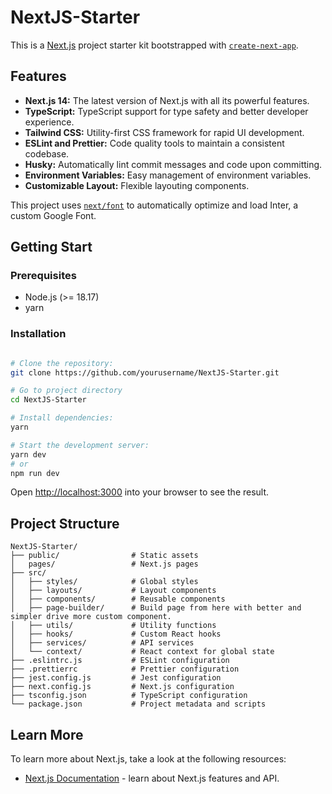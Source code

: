 # NextJS-Starter

This is a [Next.js](https://nextjs.org/) project starter kit bootstrapped with [`create-next-app`](https://github.com/vercel/next.js/tree/canary/packages/create-next-app).

## Features

- **Next.js 14:** The latest version of Next.js with all its powerful features.
- **TypeScript:** TypeScript support for type safety and better developer experience.
- **Tailwind CSS:** Utility-first CSS framework for rapid UI development.
- **ESLint and Prettier:** Code quality tools to maintain a consistent codebase.
- **Husky:** Automatically lint commit messages and code upon committing.
- **Environment Variables:** Easy management of environment variables.
- **Customizable Layout:** Flexible layouting components.

This project uses [`next/font`](https://nextjs.org/docs/basic-features/font-optimization) to automatically optimize and load Inter, a custom Google Font.

## Getting Start

### Prerequisites

- Node.js (>= 18.17)
- yarn

### Installation

```bash

# Clone the repository:
git clone https://github.com/yourusername/NextJS-Starter.git

# Go to project directory
cd NextJS-Starter

# Install dependencies:
yarn

# Start the development server:
yarn dev
# or
npm run dev
```

Open [http://localhost:3000](http://localhost:3000) into your browser to see the result.

## Project Structure

```plaintext
NextJS-Starter/
├── public/                # Static assets
│   pages/                 # Next.js pages
├── src/
│   ├── styles/            # Global styles
│   ├── layouts/           # Layout components
│   ├── components/        # Reusable components
│   ├── page-builder/      # Build page from here with better and simpler drive more custom component.
│   ├── utils/             # Utility functions
│   ├── hooks/             # Custom React hooks
│   ├── services/          # API services
│   └── context/           # React context for global state
├── .eslintrc.js           # ESLint configuration
├── .prettierrc            # Prettier configuration
├── jest.config.js         # Jest configuration
├── next.config.js         # Next.js configuration
├── tsconfig.json          # TypeScript configuration
└── package.json           # Project metadata and scripts
```

## Learn More

To learn more about Next.js, take a look at the following resources:

- [Next.js Documentation](https://nextjs.org/docs) - learn about Next.js features and API.
